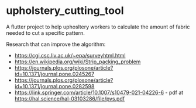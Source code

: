 # upholstery_cutting_tool

A flutter project to help uphosltery workers to calculate the amount of fabric needed to cut a specific pattern.

Research that can improve the algorithm:

- https://cgi.csc.liv.ac.uk/~epa/surveyhtml.html
- https://en.wikipedia.org/wiki/Strip_packing_problem
- https://journals.plos.org/plosone/article?id=10.1371/journal.pone.0245267
- https://journals.plos.org/plosone/article?id=10.1371/journal.pone.0282598
- https://link.springer.com/article/10.1007/s10479-021-04226-6 - pdf at https://hal.science/hal-03103286/file/pvs.pdf
